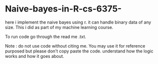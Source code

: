 # Naive-bayes-in-R-cs-6375-
here i implement the naive bayes using r. it can handle binary data of any size. This i  did as part of my machine learning course.


To run code go through the read me .txt.

Note : do not use code without citing me. 
You may use it for reference purposed but please don't copy paste the code. understand how the logic works and how it goes about.
